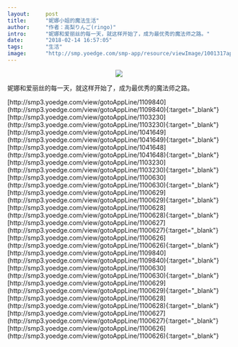 ```yaml
---
layout:     post
title:      "妮娜小姐的魔法生活"
author:     "作者：高梨りんご(ringo)"
intro:      "妮娜和爱丽丝的每一天，就这样开始了，成为最优秀的魔法师之路。"
date:       "2018-02-14 16:57:05"
tags:       "生活"
image:      "http://smp.yoedge.com/smp-app/resource/viewImage/1001317appline.png"
---
```

<div style="text-align: center">
<p><img src="http://smp.yoedge.com/smp-app/resource/viewImage/1001317appline.png"/></p>
</div>
<p class="post-meta">
<span>妮娜和爱丽丝的每一天，就这样开始了，成为最优秀的魔法师之路。</span>
</p>
[http://smp3.yoedge.com/view/gotoAppLine/1109840](http://smp3.yoedge.com/view/gotoAppLine/1109840){:target="_blank"}
[http://smp3.yoedge.com/view/gotoAppLine/1103230](http://smp3.yoedge.com/view/gotoAppLine/1103230){:target="_blank"}
[http://smp3.yoedge.com/view/gotoAppLine/1041649](http://smp3.yoedge.com/view/gotoAppLine/1041649){:target="_blank"}
[http://smp3.yoedge.com/view/gotoAppLine/1041648](http://smp3.yoedge.com/view/gotoAppLine/1041648){:target="_blank"}
[http://smp3.yoedge.com/view/gotoAppLine/1103230](http://smp3.yoedge.com/view/gotoAppLine/1103230){:target="_blank"}
[http://smp3.yoedge.com/view/gotoAppLine/1100630](http://smp3.yoedge.com/view/gotoAppLine/1100630){:target="_blank"}
[http://smp3.yoedge.com/view/gotoAppLine/1100629](http://smp3.yoedge.com/view/gotoAppLine/1100629){:target="_blank"}
[http://smp3.yoedge.com/view/gotoAppLine/1100628](http://smp3.yoedge.com/view/gotoAppLine/1100628){:target="_blank"}
[http://smp3.yoedge.com/view/gotoAppLine/1100627](http://smp3.yoedge.com/view/gotoAppLine/1100627){:target="_blank"}
[http://smp3.yoedge.com/view/gotoAppLine/1100626](http://smp3.yoedge.com/view/gotoAppLine/1100626){:target="_blank"}
[http://smp3.yoedge.com/view/gotoAppLine/1109840](http://smp3.yoedge.com/view/gotoAppLine/1109840){:target="_blank"}
[http://smp3.yoedge.com/view/gotoAppLine/1100630](http://smp3.yoedge.com/view/gotoAppLine/1100630){:target="_blank"}
[http://smp3.yoedge.com/view/gotoAppLine/1100629](http://smp3.yoedge.com/view/gotoAppLine/1100629){:target="_blank"}
[http://smp3.yoedge.com/view/gotoAppLine/1100628](http://smp3.yoedge.com/view/gotoAppLine/1100628){:target="_blank"}
[http://smp3.yoedge.com/view/gotoAppLine/1100627](http://smp3.yoedge.com/view/gotoAppLine/1100627){:target="_blank"}
[http://smp3.yoedge.com/view/gotoAppLine/1100626](http://smp3.yoedge.com/view/gotoAppLine/1100626){:target="_blank"}


